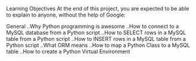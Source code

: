 Learning Objectives
At the end of this project, you are expected to be able to explain to anyone, without the help of Google:

General
..Why Python programming is awesome
..How to connect to a MySQL database from a Python script
..How to SELECT rows in a MySQL table from a Python script
..How to INSERT rows in a MySQL table from a Python script
..What ORM means
..How to map a Python Class to a MySQL table
..How to create a Python Virtual Environment
